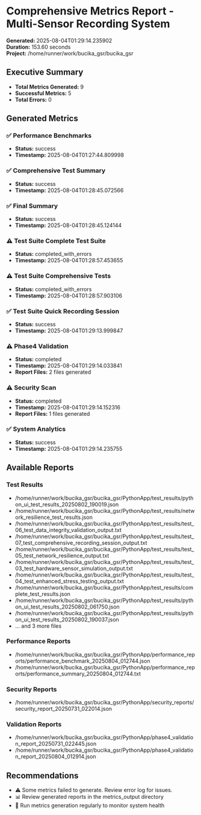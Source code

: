 # Comprehensive Metrics Report - Multi-Sensor Recording System

**Generated:** 2025-08-04T01:29:14.235902  
**Duration:** 153.60 seconds  
**Project:** /home/runner/work/bucika_gsr/bucika_gsr

## Executive Summary

- **Total Metrics Generated:** 9
- **Successful Metrics:** 5
- **Total Errors:** 0

## Generated Metrics

### ✅ Performance Benchmarks
- **Status:** success
- **Timestamp:** 2025-08-04T01:27:44.809998

### ✅ Comprehensive Test Summary
- **Status:** success
- **Timestamp:** 2025-08-04T01:28:45.072566

### ✅ Final Summary
- **Status:** success
- **Timestamp:** 2025-08-04T01:28:45.124144

### ⚠️ Test Suite Complete Test Suite
- **Status:** completed_with_errors
- **Timestamp:** 2025-08-04T01:28:57.453655

### ⚠️ Test Suite Comprehensive Tests
- **Status:** completed_with_errors
- **Timestamp:** 2025-08-04T01:28:57.903106

### ✅ Test Suite Quick Recording Session
- **Status:** success
- **Timestamp:** 2025-08-04T01:29:13.999847

### ⚠️ Phase4 Validation
- **Status:** completed
- **Timestamp:** 2025-08-04T01:29:14.033841
- **Report Files:** 2 files generated

### ⚠️ Security Scan
- **Status:** completed
- **Timestamp:** 2025-08-04T01:29:14.152316
- **Report Files:** 1 files generated

### ✅ System Analytics
- **Status:** success
- **Timestamp:** 2025-08-04T01:29:14.235755

## Available Reports

### Test Results
- /home/runner/work/bucika_gsr/bucika_gsr/PythonApp/test_results/python_ui_test_results_20250802_190019.json
- /home/runner/work/bucika_gsr/bucika_gsr/PythonApp/test_results/network_resilience_test_results.json
- /home/runner/work/bucika_gsr/bucika_gsr/PythonApp/test_results/test_06_test_data_integrity_validation_output.txt
- /home/runner/work/bucika_gsr/bucika_gsr/PythonApp/test_results/test_07_test_comprehensive_recording_session_output.txt
- /home/runner/work/bucika_gsr/bucika_gsr/PythonApp/test_results/test_05_test_network_resilience_output.txt
- /home/runner/work/bucika_gsr/bucika_gsr/PythonApp/test_results/test_03_test_hardware_sensor_simulation_output.txt
- /home/runner/work/bucika_gsr/bucika_gsr/PythonApp/test_results/test_04_test_enhanced_stress_testing_output.txt
- /home/runner/work/bucika_gsr/bucika_gsr/PythonApp/test_results/complete_test_results.json
- /home/runner/work/bucika_gsr/bucika_gsr/PythonApp/test_results/python_ui_test_results_20250802_061750.json
- /home/runner/work/bucika_gsr/bucika_gsr/PythonApp/test_results/python_ui_test_results_20250802_190037.json
- ... and 3 more files

### Performance Reports
- /home/runner/work/bucika_gsr/bucika_gsr/PythonApp/performance_reports/performance_benchmark_20250804_012744.json
- /home/runner/work/bucika_gsr/bucika_gsr/PythonApp/performance_reports/performance_summary_20250804_012744.txt

### Security Reports
- /home/runner/work/bucika_gsr/bucika_gsr/PythonApp/security_reports/security_report_20250731_022014.json

### Validation Reports
- /home/runner/work/bucika_gsr/bucika_gsr/PythonApp/phase4_validation_report_20250731_022445.json
- /home/runner/work/bucika_gsr/bucika_gsr/PythonApp/phase4_validation_report_20250804_012914.json

## Recommendations

- ⚠️ Some metrics failed to generate. Review error log for issues.
- 📊 Review generated reports in the metrics_output directory
- 🔄 Run metrics generation regularly to monitor system health

